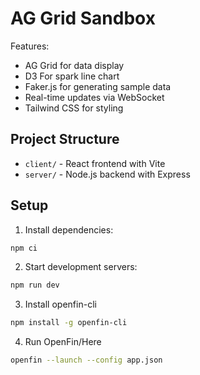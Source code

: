 # AG Grid Sandbox

Features:
- AG Grid for data display
- D3 For spark line chart
- Faker.js for generating sample data
- Real-time updates via WebSocket
- Tailwind CSS for styling

## Project Structure
- `client/` - React frontend with Vite
- `server/` - Node.js backend with Express

## Setup
1. Install dependencies:
```bash
npm ci
```

2. Start development servers:
```bash
npm run dev
```

3. Install openfin-cli
```bash
npm install -g openfin-cli
```

4. Run OpenFin/Here
```bash
openfin --launch --config app.json
```
